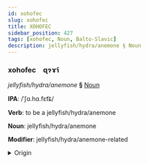 ```yaml
---
id: xohofec
slug: xohofec
title: XOHOFEC
sidebar_position: 427
tags: [xohofec, Noun, Balto-Slavic]
description: jellyfish/hydra/anemone § Noun
---
```


### xohofec&emsp;<span kind="abugida">ɋɂɤ̄ɿ</span>

*jellyfish/hydra/anemone* **§** [Noun](../../tags/Noun)

**IPA**: /ˈʃɑ.hɑ.fɛt͡ɕ/

**Verb**: to be a jellyfish/hydra/anemone

**Noun**: jellyfish/hydra/anemone

**Modifier**: jellyfish/hydra/anemone-related

<details>
    <summary>Origin</summary>
    Czech žahavec [ˈʒaɦavɛt͡s]<br/>
    <em>Balto-Slavic Language Family</em>
</details>